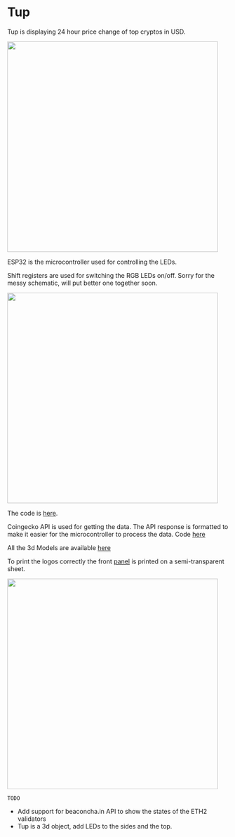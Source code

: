 # Tup

Tup is displaying 24 hour price change of top cryptos in USD.

<image src="demo/demo.gif" width="480px"/>

ESP32 is the microcontroller used for controlling the LEDs.

Shift registers are used for switching the RGB LEDs on/off. Sorry for the messy schematic, will put better one together soon. 

<image src="demo/circuit.png" width="480px"/>

The code is [here](tup-controller).

Coingecko API is used for getting the data. The API response is formatted to make it easier for the microcontroller to process the data. Code [here](tup-support-server)

All the 3d Models are available [here](3d-Models)

To print the logos correctly the front [panel](3d-Models/stl/front_panel.STL) is printed on a semi-transparent sheet.

<image src="demo/print_demo.jpg" width="480px"/>

```TODO```

* Add support for beaconcha.in API to show the states of the ETH2 validators
* Tup is a 3d object, add LEDs to the sides and the top.





